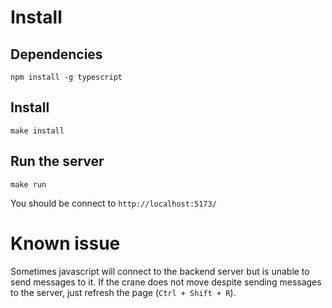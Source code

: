 # Install

## Dependencies
```
npm install -g typescript
```

## Install
```
make install
```

## Run the server
```
make run
```

You should be connect to `http://localhost:5173/`

# Known issue

Sometimes javascript will connect to the backend server but is unable to send messages to it. If the crane does not move despite sending messages to the server, just refresh the page (`Ctrl + Shift + R`).